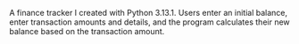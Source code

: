 A finance tracker I created with Python 3.13.1. Users enter an initial balance, enter transaction amounts and details, and the program calculates their new balance based on the transaction amount.
